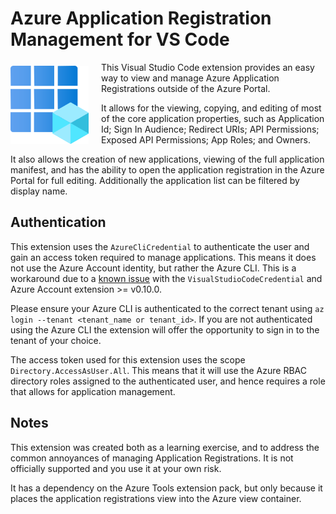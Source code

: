 # Azure Application Registration Management for VS Code
<img style="float:left; padding-right:20px; padding-bottom:6px; margin-top:6px;" src="resources/images/app.png" width="125"/>

This Visual Studio Code extension provides an easy way to view and manage Azure Application Registrations outside of the Azure Portal.

It allows for the viewing, copying, and editing of most of the core application properties, such as Application Id; Sign In Audience; Redirect URIs; API Permissions; Exposed API Permissions; App Roles; and Owners.

It also allows the creation of new applications, viewing of the full application manifest, and has the ability to open the application registration in the Azure Portal for full editing. Additionally the application list can be filtered by display name.

## Authentication
This extension uses the `AzureCliCredential` to authenticate the user and gain an access token required to manage applications. This means it does not use the Azure Account identity, but rather the Azure CLI. This is a workaround due to a [known issue](https://learn.microsoft.com/en-us/javascript/api/overview/azure/identity-readme?view=azure-node-latest#note-about-visualstudiocodecredential) with the `VisualStudioCodeCredential` and Azure Account extension >= v0.10.0.

Please ensure your Azure CLI is authenticated to the correct tenant using `az login --tenant <tenant_name or tenant_id>`. If you are not authenticated using the Azure CLI the extension will offer the opportunity to sign in to the tenant of your choice.

The access token used for this extension uses the scope `Directory.AccessAsUser.All`. This means that it will use the Azure RBAC directory roles assigned to the authenticated user, and hence requires a role that allows for application management.

## Notes
This extension was created both as a learning exercise, and to address the common annoyances of managing Application Registrations. It is not officially supported and you use it at your own risk.

It has a dependency on the Azure Tools extension pack, but only because it places the application registrations view into the Azure view container.
